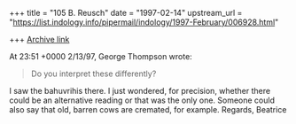 +++
title = "105 B. Reusch"
date = "1997-02-14"
upstream_url = "https://list.indology.info/pipermail/indology/1997-February/006928.html"

+++
[Archive link](https://list.indology.info/pipermail/indology/1997-February/006928.html)

At 23:51 +0000 2/13/97, George Thompson wrote:
>
>Do you interpret these differently?
>

I saw the bahuvrihis there. I just wondered, for precision, whether there
could be an alternative reading or that was the only one.
Someone could also say that old, barren cows are cremated, for example.
Regards,
Beatrice







